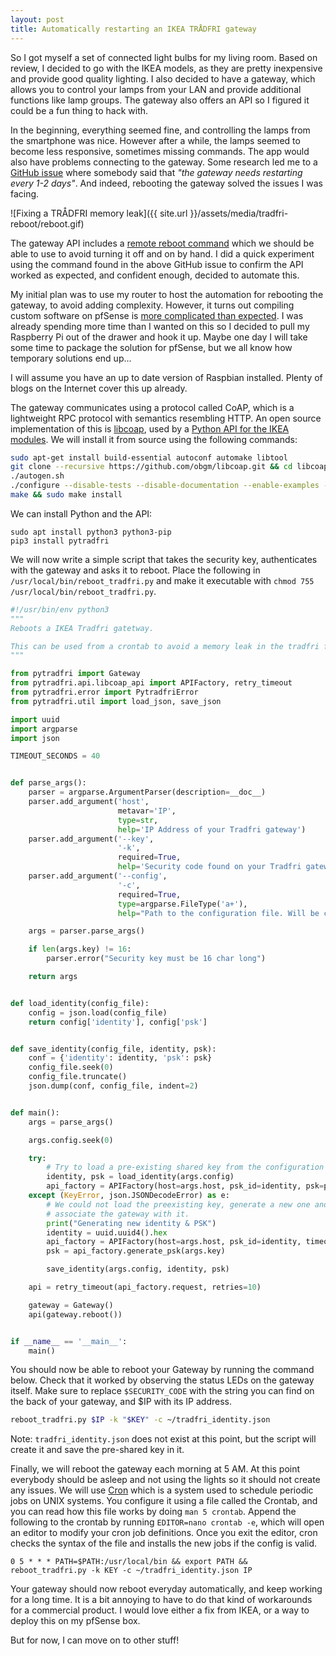 ```yaml
---
layout: post
title: Automatically restarting an IKEA TRÅDFRI gateway
---
```


So I got myself a set of connected light bulbs for my living room.
Based on review, I decided to go with the IKEA models, as they are pretty inexpensive and provide good quality lighting.
I also decided to have a gateway, which allows you to control your lamps from your LAN and provide additional functions like lamp groups.
The gateway also offers an API so I figured it could be a fun thing to hack with. 

In the beginning, everything seemed fine, and controlling the lamps from the smartphone was nice.
However after a while, the lamps seemed to become less responsive, sometimes missing commands.
The app would also have problems connecting to the gateway.
Some research led me to a [GitHub issue](https://github.com/ggravlingen/pytradfri/issues/54) where somebody said that *"the gateway needs restarting every 1-2 days"*.
And indeed, rebooting the gateway solved the issues I was facing.

![Fixing a TRÅDFRI memory leak]({{ site.url }}/assets/media/tradfri-reboot/reboot.gif)

The gateway API includes a [remote reboot command](https://github.com/ggravlingen/pytradfri/blob/70ff6b83c6c64708f7ed22f2193406b0a10b0e64/pytradfri/gateway.py#L171-L179) which we should be able to use to avoid turning it off and on by hand.
I did a quick experiment using the command found in the above GitHub issue to confirm the API worked as expected, and confident enough, decided to automate this.

My initial plan was to use my router to host the automation for rebooting the gateway, to avoid adding complexity.
However, it turns out compiling custom software on pfSense is [more complicated than expected](https://docs.netgate.com/pfsense/en/latest/development/compiling-software-on-the-firewall.html).
I was already spending more time than I wanted on this so I decided to pull my Raspberry Pi out of the drawer and hook it up.
Maybe one day I will take some time to package the solution for pfSense, but we all know how temporary solutions end up... 

I will assume you have an up to date version of Raspbian installed.
Plenty of blogs on the Internet cover this up already.

The gateway communicates using a protocol called CoAP, which is a lightweight RPC protocol with semantics resembling HTTP.
An open source implementation of this is [libcoap](https://libcoap.net/), used by a [Python API for the IKEA modules](https://github.com/ggravlingen/pytradfri).
We will install it from source using the following commands:

```bash
sudo apt-get install build-essential autoconf automake libtool
git clone --recursive https://github.com/obgm/libcoap.git && cd libcoap
./autogen.sh
./configure --disable-tests --disable-documentation --enable-examples --with-tinydtls --disable-shared --prefix=/usr/local
make && sudo make install
```

We can install Python and the API:

```shell
sudo apt install python3 python3-pip
pip3 install pytradfri
```

We will now write a simple script that takes the security key, authenticates with the gateway and asks it to reboot.
Place the following in `/usr/local/bin/reboot_tradfri.py` and make it executable with `chmod 755 /usr/local/bin/reboot_tradfri.py`.

```python
#!/usr/bin/env python3
"""
Reboots a IKEA Tradfri gatetway.

This can be used from a crontab to avoid a memory leak in the tradfri firmware.
"""

from pytradfri import Gateway
from pytradfri.api.libcoap_api import APIFactory, retry_timeout
from pytradfri.error import PytradfriError
from pytradfri.util import load_json, save_json

import uuid
import argparse
import json

TIMEOUT_SECONDS = 40


def parse_args():
    parser = argparse.ArgumentParser(description=__doc__)
    parser.add_argument('host',
                        metavar='IP',
                        type=str,
                        help='IP Address of your Tradfri gateway')
    parser.add_argument('--key',
                        '-k',
                        required=True,
                        help='Security code found on your Tradfri gateway')
    parser.add_argument('--config',
                        '-c',
                        required=True,
                        type=argparse.FileType('a+'),
                        help="Path to the configuration file. Will be created if it does not exist.")

    args = parser.parse_args()

    if len(args.key) != 16:
        parser.error("Security key must be 16 char long")

    return args


def load_identity(config_file):
    config = json.load(config_file)
    return config['identity'], config['psk']


def save_identity(config_file, identity, psk):
    conf = {'identity': identity, 'psk': psk}
    config_file.seek(0)
    config_file.truncate()
    json.dump(conf, config_file, indent=2)


def main():
    args = parse_args()

    args.config.seek(0)

    try:
        # Try to load a pre-existing shared key from the configuration file
        identity, psk = load_identity(args.config)
        api_factory = APIFactory(host=args.host, psk_id=identity, psk=psk, timeout=TIMEOUT_SECONDS)
    except (KeyError, json.JSONDecodeError) as e:
        # We could not load the preexisting key, generate a new one and
        # associate the gateway with it.
        print("Generating new identity & PSK")
        identity = uuid.uuid4().hex
        api_factory = APIFactory(host=args.host, psk_id=identity, timeout=TIMEOUT_SECONDS)
        psk = api_factory.generate_psk(args.key)

        save_identity(args.config, identity, psk)

    api = retry_timeout(api_factory.request, retries=10)

    gateway = Gateway()
    api(gateway.reboot())


if __name__ == '__main__':
    main()
```


You should now be able to reboot your Gateway by running the command below.
Check that it worked by observing the status LEDs on the gateway itself.
Make sure to replace `$SECURITY_CODE` with the string you can find on the back of your gateway, and $IP with its IP address.

```bash
reboot_tradfri.py $IP -k "$KEY" -c ~/tradfri_identity.json
```

Note: `tradfri_identity.json` does not exist at this point, but the script will create it and save the pre-shared key in it.

Finally, we will reboot the gateway each morning at 5 AM.
At this point everybody should be asleep and not using the lights so it should not create any issues.
We will use [Cron](https://en.wikipedia.org/wiki/Cron) which is a system used to schedule periodic jobs on UNIX systems.
You configure it using a file called the Crontab, and you can read how this file works by doing `man 5 crontab`.
Append the following to the crontab by running `EDITOR=nano crontab -e`, which will open an editor to modify your cron job definitions.
Once you exit the editor, cron checks the syntax of the file and installs the new jobs if the config is valid.

```
0 5 * * * PATH=$PATH:/usr/local/bin && export PATH && reboot_tradfri.py -k KEY -c ~/tradfri_identity.json IP
```

Your gateway should now reboot everyday automatically, and keep working for a long time.
It is a bit annoying to have to do that kind of workarounds for a commercial product.
I would love either a fix from IKEA, or a way to deploy this on my pfSense box.

But for now, I can move on to other stuff!
